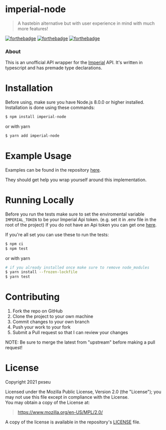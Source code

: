 # imperial-node

> A hastebin alternative but with user experience in mind with much more features!

[![forthebadge](https://forthebadge.com/images/badges/built-with-love.svg)](https://forthebadge.com)
[![forthebadge](https://forthebadge.com/images/badges/made-with-typescript.svg)](https://forthebadge.com)
[![forthebadge](https://forthebadge.com/images/badges/not-a-bug-a-feature.svg)](https://forthebadge.com)

### About

This is an unofficial API wrapper for the [Imperial](http://imperialb.in/) API.
It's written in typescript and has premade type declarations.

# Installation

Before using, make sure you have Node.js 8.0.0 or higher installed.
Installation is done using these commands:

```sh
$ npm install imperial-node
```

or with yarn

```sh
$ yarn add imperial-node
```

# Example Usage

Examples can be found in the repository [here](./examples).

They should get help you wrap yourself around this implementation.

# Running Locally

Before you run the tests make sure to set the enviromental variable `IMPERIAL_TOKEN` to be your Imperial Api token. (e.g. set it in .env file in the root of the project)
If you do not have an Api token you can get one [here](https://imperialb.in/account).

If you're all set you can use these to run the tests:

```sh
$ npm ci
$ npm test
```

or with yarn

```sh
# if you already installed once make sure to remove node_modules
$ yarn install --frozen-lockfile
$ yarn test
```

# Contributing

1. Fork the repo on GitHub
2. Clone the project to your own machine
3. Commit changes to your own branch
4. Push your work to your fork
5. Submit a Pull request so that I can review your changes

NOTE: Be sure to merge the latest from "upstream" before making a pull request!

# License

Copyright 2021 pxseu

Licensed under the Mozilla Public License, Version 2.0 (the "License"); you may not use this file except in compliance with the License. \
You may obtain a copy of the License at:

> https://www.mozilla.org/en-US/MPL/2.0/

A copy of the license is available in the repository's [LICENSE](./LICENSE) file.
